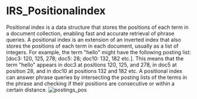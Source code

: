 # IRS_Positionalindex
Positional index is a data structure that stores the positions of each term in a document collection, enabling fast and accurate retrieval of phrase queries.
A positional index is an extension of an inverted index that also stores the positions of each term in each document, usually as a list of integers. 
For example, the term "hello" might have the following posting list: [doc3: 120, 125, 278; doc5: 28; doc10: 132, 182 etc.]. 
This means that the term "hello" appears in doc3 at positions 120, 125, and 278, in doc5 at position 28, and in doc10 at positions 132 and 182 etc.
A positional index can answer phrase queries by intersecting the posting lists of the terms in the phrase and checking if their positions are consecutive or within a certain distance.
![postings_pos](https://github.com/arojan-001/IRS_Positionalindex/assets/61918182/4d3e9e3f-8d47-445a-bfc2-c7997ff08e77)
